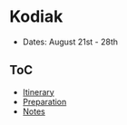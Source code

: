 # Kodiak

- Dates: August 21st - 28th

## ToC

- [Itinerary](itinerary.md)
- [Preparation](preparation.md)
- [Notes](notes.md)
